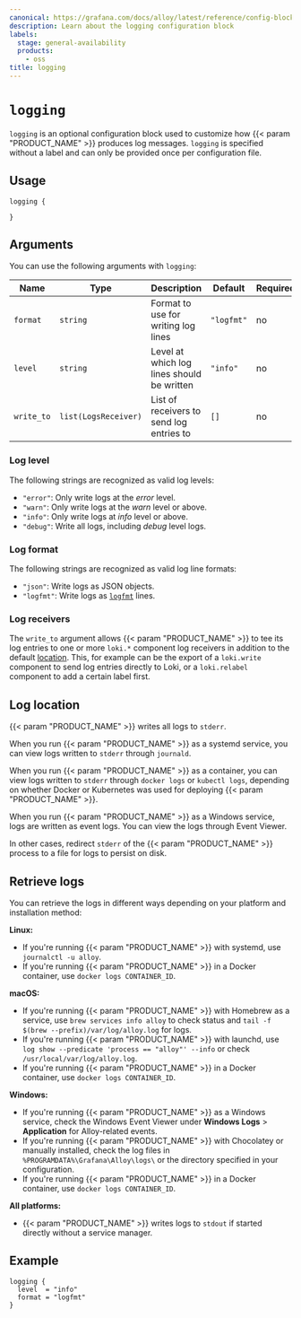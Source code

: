 ```yaml
---
canonical: https://grafana.com/docs/alloy/latest/reference/config-blocks/logging/
description: Learn about the logging configuration block
labels:
  stage: general-availability
  products:
    - oss
title: logging
---
```


# `logging`

`logging` is an optional configuration block used to customize how {{< param "PRODUCT_NAME" >}} produces log messages.
`logging` is specified without a label and can only be provided once per configuration file.

## Usage

```alloy
logging {

}
```

## Arguments

You can use the following arguments with `logging`:

| Name       | Type                 | Description                                | Default    | Required |
| ---------- | -------------------- | ------------------------------------------ | ---------- | -------- |
| `format`   | `string`             | Format to use for writing log lines        | `"logfmt"` | no       |
| `level`    | `string`             | Level at which log lines should be written | `"info"`   | no       |
| `write_to` | `list(LogsReceiver)` | List of receivers to send log entries to   | `[]`       | no       |

### Log level

The following strings are recognized as valid log levels:

* `"error"`: Only write logs at the _error_ level.
* `"warn"`: Only write logs at the _warn_ level or above.
* `"info"`: Only write logs at _info_ level or above.
* `"debug"`: Write all logs, including _debug_ level logs.

### Log format

The following strings are recognized as valid log line formats:

* `"json"`: Write logs as JSON objects.
* `"logfmt"`: Write logs as [`logfmt`][logfmt] lines.

### Log receivers

The `write_to` argument allows {{< param "PRODUCT_NAME" >}} to tee its log entries to one or more `loki.*` component log receivers in addition to the default [location][].
This, for example can be the export of a `loki.write` component to send log entries directly to Loki, or a `loki.relabel` component to add a certain label first.

## Log location

{{< param "PRODUCT_NAME" >}} writes all logs to `stderr`.

When you run {{< param "PRODUCT_NAME" >}} as a systemd service, you can view logs written to `stderr` through `journald`.

When you run {{< param "PRODUCT_NAME" >}} as a container, you can view logs written to `stderr` through `docker logs` or `kubectl logs`, depending on whether Docker or Kubernetes was used for deploying {{< param "PRODUCT_NAME" >}}.

When you run {{< param "PRODUCT_NAME" >}} as a Windows service, logs are written as event logs.
You can view the logs through Event Viewer.

In other cases, redirect `stderr` of the {{< param "PRODUCT_NAME" >}} process to a file for logs to persist on disk.

## Retrieve logs

You can retrieve the logs in different ways depending on your platform and installation method:

**Linux:**

* If you're running {{< param "PRODUCT_NAME" >}} with systemd, use `journalctl -u alloy`.
* If you're running {{< param "PRODUCT_NAME" >}} in a Docker container, use `docker logs CONTAINER_ID`.

**macOS:**

* If you're running {{< param "PRODUCT_NAME" >}} with Homebrew as a service, use `brew services info alloy` to check status and `tail -f $(brew --prefix)/var/log/alloy.log` for logs.
* If you're running {{< param "PRODUCT_NAME" >}} with launchd, use `log show --predicate 'process == "alloy"' --info` or check `/usr/local/var/log/alloy.log`.
* If you're running {{< param "PRODUCT_NAME" >}} in a Docker container, use `docker logs CONTAINER_ID`.

**Windows:**

* If you're running {{< param "PRODUCT_NAME" >}} as a Windows service, check the Windows Event Viewer under **Windows Logs** > **Application** for Alloy-related events.
* If you're running {{< param "PRODUCT_NAME" >}} with Chocolatey or manually installed, check the log files in `%PROGRAMDATA%\Grafana\Alloy\logs\` or the directory specified in your configuration.
* If you're running {{< param "PRODUCT_NAME" >}} in a Docker container, use `docker logs CONTAINER_ID`.

**All platforms:**

* {{< param "PRODUCT_NAME" >}} writes logs to `stdout` if started directly without a service manager.

## Example

```alloy
logging {
  level  = "info"
  format = "logfmt"
}
```

[logfmt]: https://brandur.org/logfmt
[location]: #log-location
